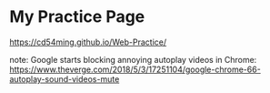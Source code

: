 # My Practice Page
 https://cd54ming.github.io/Web-Practice/

 note:  Google starts blocking annoying autoplay videos in Chrome: https://www.theverge.com/2018/5/3/17251104/google-chrome-66-autoplay-sound-videos-mute
